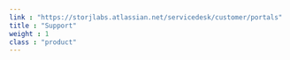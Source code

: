```yaml
---
link : "https://storjlabs.atlassian.net/servicedesk/customer/portals"
title : "Support"
weight : 1
class : "product"
---
```

